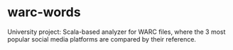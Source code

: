 # warc-words
University project: Scala-based analyzer for WARC files, where the 3 most popular social media platforms are compared by their reference.
